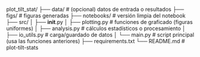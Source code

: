 plot_tilt_stat/
├── data/                     # (opcional) datos de entrada o resultados
├── figs/                     # figuras generadas
├── notebooks/                # versión limpia del notebook
├── src/
│   ├── __init__.py
│   ├── plotting.py           # funciones de graficado (figuras uniformes)
│   ├── analysis.py           # cálculos estadísticos o procesamiento
│   ├── io_utils.py           # carga/guardado de datos
│   └── main.py               # script principal (usa las funciones anteriores)
├── requirements.txt
└── README.md
#   p l o t - t i l t - s t a t s  
 